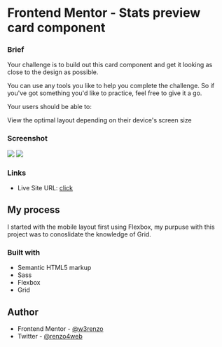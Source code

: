 # Frontend Mentor - Stats preview card component

### Brief

Your challenge is to build out this card component and get it looking as close to the design as possible.

You can use any tools you like to help you complete the challenge. So if you've got something you'd like to practice, feel free to give it a go.

Your users should be able to:

View the optimal layout depending on their device's screen size

### Screenshot

![](https://res.cloudinary.com/turbopila/image/upload/v1623105028/Localhost_-_iPhone_X_-_2021-7-6_at_7.29.36_PM_oi7zna.jpg)
![](https://res.cloudinary.com/turbopila/image/upload/v1623105043/Localhost_-_Generic_Laptop_-_2021-7-6_at_7.30.31_PM_fkh1ah.jpg)
### Links

- Live Site URL: [click](https://base-apparel-renzo.netlify.app/)

## My process

I started with the mobile layout first using Flexbox, my purpuse with this project was to conoslidate the knowledge of Grid.

### Built with

- Semantic HTML5 markup
- Sass
- Flexbox
- Grid

## Author

- Frontend Mentor - [@w3renzo](https://www.frontendmentor.io/profile/w3renzo)
- Twitter - [@renzo4web](https://www.twitter.com/renzo4web)
